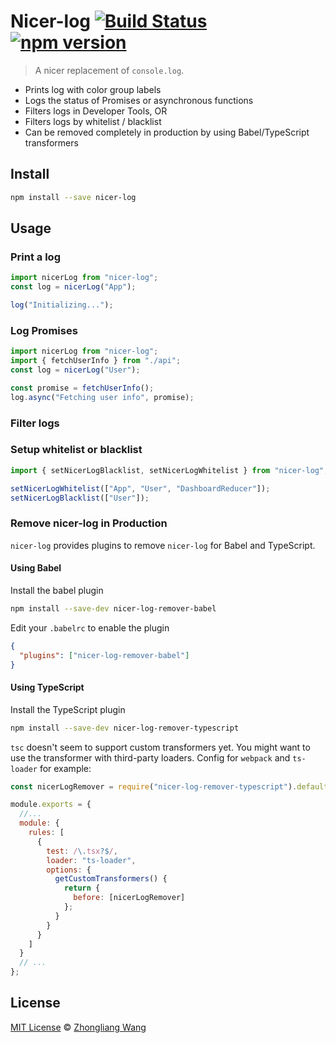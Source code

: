 # Nicer-log [![Build Status](https://travis-ci.org/Cryrivers/nicer-log.svg?branch=master)](https://travis-ci.org/Cryrivers/nicer-log) [![npm version](https://badge.fury.io/js/nicer-log.svg)](https://badge.fury.io/js/nicer-log)

> A nicer replacement of `console.log`.

* Prints log with color group labels
* Logs the status of Promises or asynchronous functions
* Filters logs in Developer Tools, OR
* Filters logs by whitelist / blacklist
* Can be removed completely in production by using Babel/TypeScript transformers

## Install

```sh
npm install --save nicer-log
```

## Usage

### Print a log

```js
import nicerLog from "nicer-log";
const log = nicerLog("App");

log("Initializing...");
```

### Log Promises

```js
import nicerLog from "nicer-log";
import { fetchUserInfo } from "./api";
const log = nicerLog("User");

const promise = fetchUserInfo();
log.async("Fetching user info", promise);
```

### Filter logs

### Setup whitelist or blacklist

```js
import { setNicerLogBlacklist, setNicerLogWhitelist } from "nicer-log";

setNicerLogWhitelist(["App", "User", "DashboardReducer"]);
setNicerLogBlacklist(["User"]);
```

### Remove nicer-log in Production

`nicer-log` provides plugins to remove `nicer-log` for Babel and TypeScript.

#### Using Babel

Install the babel plugin

```sh
npm install --save-dev nicer-log-remover-babel
```

Edit your `.babelrc` to enable the plugin

```json
{
  "plugins": ["nicer-log-remover-babel"]
}
```

#### Using TypeScript

Install the TypeScript plugin

```sh
npm install --save-dev nicer-log-remover-typescript
```

`tsc` doesn't seem to support custom transformers yet. You might want to use the transformer with third-party loaders. Config for `webpack` and `ts-loader` for example:

```js
const nicerLogRemover = require("nicer-log-remover-typescript").default;

module.exports = {
  //...
  module: {
    rules: [
      {
        test: /\.tsx?$/,
        loader: "ts-loader",
        options: {
          getCustomTransformers() {
            return {
              before: [nicerLogRemover]
            };
          }
        }
      }
    ]
  }
  // ...
};
```

## License

[MIT License](LICENSE.md) © [Zhongliang Wang](https://cryrivers.com)
